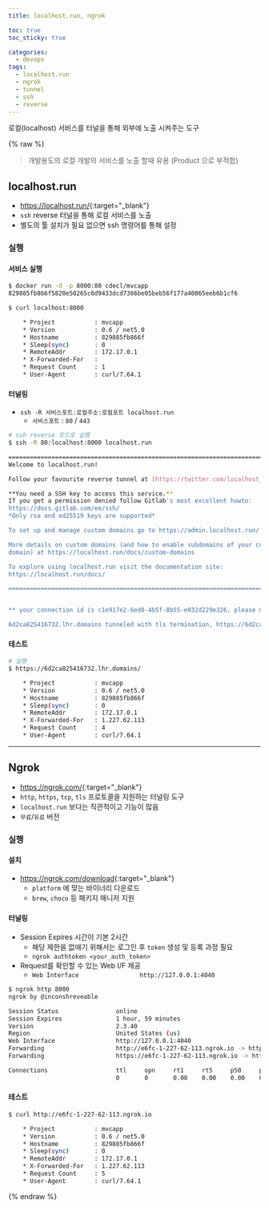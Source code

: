 ```yaml
---
title: localhost.run, ngrok

toc: true
toc_sticky: true

categories:
  - devops
tags:
  - localhost.run
  - ngrok
  - tunnel
  - ssh
  - reverse
---
```


로컬(localhost) 서비스를 터널을 통해 외부에 노출 시켜주는 도구 

{% raw %}

> 개발용도의 로컬 개발의 서비스를 노출 할때 유용 (Product 으로 부적합)


## localhost.run
- <https://localhost.run/>{:target="_blank"}
- `ssh` reverse 터널을 통해 로컬 서비스를 노출 
- 별도의 툴 설치가 필요 없으면 ssh 명령어를 통해 설정


### 실행 

#### 서비스 실행 

```sh
$ docker run -d -p 8000:80 cdecl/mvcapp
829885fb866f5820e50265c6d9433dcd7366be05beb56f177a40065eeb6b1cf6

$ curl localhost:8000

    * Project           : mvcapp
    * Version           : 0.6 / net5.0
    * Hostname          : 829885fb866f
    * Sleep(sync)       : 0
    * RemoteAddr        : 172.17.0.1
    * X-Forwarded-For   :
    * Request Count     : 1
    * User-Agent        : curl/7.64.1
```

#### 터널링 
- `ssh -R 서비스포트:로컬주소:로컬포트 localhost.run`
  - `서비스포트` : `80` / `443`

```sh
# ssh reverse 모드로 실행 
$ ssh -R 80:localhost:8000 localhost.run

===============================================================================
Welcome to localhost.run!

Follow your favourite reverse tunnel at [https://twitter.com/localhost_run].

**You need a SSH key to access this service.**
If you get a permission denied follow Gitlab's most excellent howto:
https://docs.gitlab.com/ee/ssh/
*Only rsa and ed25519 keys are supported*

To set up and manage custom domains go to https://admin.localhost.run/

More details on custom domains (and how to enable subdomains of your custom
domain) at https://localhost.run/docs/custom-domains

To explore using localhost.run visit the documentation site:
https://localhost.run/docs/

===============================================================================


** your connection id is c1e917e2-6ed0-4b5f-8b55-e032d229e326, please mention it if you send me a message about an issue. **

6d2ca825416732.lhr.domains tunneled with tls termination, https://6d2ca825416732.lhr.domains
```

#### 테스트 

```sh
# 실행 
$ https://6d2ca825416732.lhr.domains/

    * Project           : mvcapp
    * Version           : 0.6 / net5.0
    * Hostname          : 829885fb866f
    * Sleep(sync)       : 0
    * RemoteAddr        : 172.17.0.1
    * X-Forwarded-For   : 1.227.62.113
    * Request Count     : 4
    * User-Agent        : curl/7.64.1
```

---

## Ngrok
- <https://ngrok.com/>{:target="_blank"}
- `http`, `https`, `tcp`, `tls` 프로토콜을 지원하는 터널링 도구 
- `localhost.run` 보다는 직관적이고 기능이 많음 
- `무료`/`유료` 버전 

### 실행 

#### 설치 
- <https://ngrok.com/download>{:target="_blank"}  
  - `platform` 에 맞는 바이너리 다운로드 
  - `brew`, `choco` 등 패키지 매니저 지원 

#### 터널링 
- Session Expires 시간이 기본 2시간 
  - 해당 제한을 없애기 위해서는 로그인 후 `token` 생성 및 등록 과정 필요 
  - `ngrok authtoken <your_auth_token>`
- Request를 확인할 수 있는 Web I/F 제공 
  - `Web Interface                 http://127.0.0.1:4040`

```sh
$ ngrok http 8000
ngrok by @inconshreveable                                                                                           (Ctrl+C to quit)

Session Status                online
Session Expires               1 hour, 59 minutes
Version                       2.3.40
Region                        United States (us)
Web Interface                 http://127.0.0.1:4040
Forwarding                    http://e6fc-1-227-62-113.ngrok.io -> http://localhost:8000
Forwarding                    https://e6fc-1-227-62-113.ngrok.io -> http://localhost:8000

Connections                   ttl     opn     rt1     rt5     p50     p90
                              0       0       0.00    0.00    0.00    0.00
```

#### 테스트

```sh
$ curl http://e6fc-1-227-62-113.ngrok.io

    * Project           : mvcapp
    * Version           : 0.6 / net5.0
    * Hostname          : 829885fb866f
    * Sleep(sync)       : 0
    * RemoteAddr        : 172.17.0.1
    * X-Forwarded-For   : 1.227.62.113
    * Request Count     : 5
    * User-Agent        : curl/7.64.1
```

{% endraw %}
